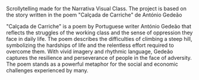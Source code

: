 Scrollytelling made for the Narrativa Visual Class.
  The project is based on the story written in the poem "Calçada de Carriche" de António Gedeão

"Calçada de Carriche" is a poem by Portuguese writer António Gedeão that reflects the struggles of the working class and the sense of oppression they face in daily life.
The poem describes the difficulties of climbing a steep hill, symbolizing the hardships of life and the relentless effort required to overcome them.
With vivid imagery and rhythmic language, Gedeão captures the resilience and perseverance of people in the face of adversity.
The poem stands as a powerful metaphor for the social and economic challenges experienced by many.
